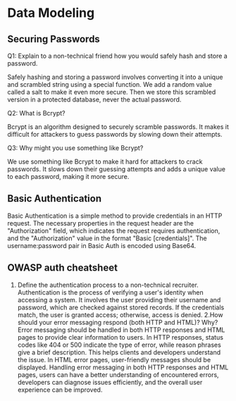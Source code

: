 # Data Modeling

## Securing Passwords
Q1: Explain to a non-technical friend how you would safely hash and store a password.

Safely hashing and storing a password involves converting it into a unique and scrambled string using a special function. We add a random value called a salt to make it even more secure. Then we store this scrambled version in a protected database, never the actual password.

Q2: What is Bcrypt?

Bcrypt is an algorithm designed to securely scramble passwords. It makes it difficult for attackers to guess passwords by slowing down their attempts.

Q3: Why might you use something like Bcrypt?

We use something like Bcrypt to make it hard for attackers to crack passwords. It slows down their guessing attempts and adds a unique value to each password, making it more secure.

## Basic Authentication
Basic Authentication is a simple method to provide credentials in an HTTP request. The necessary properties in the request header are the "Authorization" field, which indicates the request requires authentication, and the "Authorization" value in the format "Basic [credentials]". The username:password pair in Basic Auth is encoded using Base64.

## OWASP auth cheatsheet
1. Define the authentication process to a non-technical recruiter.
Authentication is the process of verifying a user's identity when accessing a system. It involves the user providing their username and password, which are checked against stored records. If the credentials match, the user is granted access; otherwise, access is denied.
2.How should your error messaging respond (both HTTP and HTML)? Why?
Error messaging should be handled in both HTTP responses and HTML pages to provide clear information to users. In HTTP responses, status codes like 404 or 500 indicate the type of error, while reason phrases give a brief description. This helps clients and developers understand the issue. In HTML error pages, user-friendly messages should be displayed. Handling error messaging in both HTTP responses and HTML pages, users can have a better understanding of encountered errors, developers can diagnose issues efficiently, and the overall user experience can be improved.

